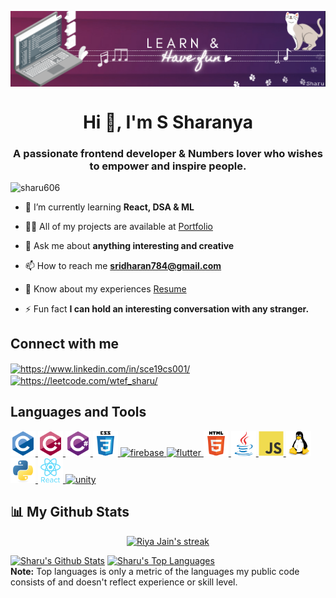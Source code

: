 <p><img align="center" src="https://github.com/sharu606/sharu606/blob/main/Capture.PNG?raw=true" alt="sharu606" style="height:10px, width: 10px"/></p>
<h1 align="center">Hi 👋, I'm S Sharanya</h1>
<h3 align="center">A passionate frontend developer & Numbers lover who wishes to empower and inspire people.</h3>

<p align="left"> <img src="https://komarev.com/ghpvc/?username=sharu606&label=Profile%20views&color=0e75b6&style=flat" alt="sharu606" /> </p>

- 🌱 I’m currently learning **React, DSA & ML**

- 👨‍💻 All of my projects are available at [Portfolio](https://portfolios.talentsprint.com/~sharanya_s/)

- 💬 Ask me about **anything interesting and creative**

- 📫 How to reach me **sridharan784@gmail.com**

- 📄 Know about my experiences [Resume](https://drive.google.com/file/d/1DpJ-PsorTcCf4q1je8NXqosmllRdyhRN/view)

- ⚡ Fun fact **I can hold an interesting conversation with any stranger.**

## Connect with me
<p align="left">
<a href="https://linkedin.com/in/https://www.linkedin.com/in/sce19cs001/" target="blank"><img align="center" src="https://raw.githubusercontent.com/rahuldkjain/github-profile-readme-generator/master/src/images/icons/Social/linked-in-alt.svg" alt="https://www.linkedin.com/in/sce19cs001/" height="30" width="40" /></a>
<a href="https://www.leetcode.com/https://leetcode.com/wtef_sharu/" target="blank"><img align="center" src="https://raw.githubusercontent.com/rahuldkjain/github-profile-readme-generator/master/src/images/icons/Social/leet-code.svg" alt="https://leetcode.com/wtef_sharu/" height="30" width="40" /></a>
</p>

## Languages and Tools
<p align="left"> <a href="https://www.cprogramming.com/" target="_blank"> <img src="https://raw.githubusercontent.com/devicons/devicon/master/icons/c/c-original.svg" alt="c" width="40" height="40"/> </a> <a href="https://www.w3schools.com/cpp/" target="_blank"> <img src="https://raw.githubusercontent.com/devicons/devicon/master/icons/cplusplus/cplusplus-original.svg" alt="cplusplus" width="40" height="40"/> </a> <a href="https://www.w3schools.com/cs/" target="_blank"> <img src="https://raw.githubusercontent.com/devicons/devicon/master/icons/csharp/csharp-original.svg" alt="csharp" width="40" height="40"/> </a> <a href="https://www.w3schools.com/css/" target="_blank"> <img src="https://raw.githubusercontent.com/devicons/devicon/master/icons/css3/css3-original-wordmark.svg" alt="css3" width="40" height="40"/> </a> <a href="https://firebase.google.com/" target="_blank"> <img src="https://www.vectorlogo.zone/logos/firebase/firebase-icon.svg" alt="firebase" width="40" height="40"/> </a> <a href="https://flutter.dev" target="_blank"> <img src="https://www.vectorlogo.zone/logos/flutterio/flutterio-icon.svg" alt="flutter" width="40" height="40"/> </a> <a href="https://www.w3.org/html/" target="_blank"> <img src="https://raw.githubusercontent.com/devicons/devicon/master/icons/html5/html5-original-wordmark.svg" alt="html5" width="40" height="40"/> </a> <a href="https://www.java.com" target="_blank"> <img src="https://raw.githubusercontent.com/devicons/devicon/master/icons/java/java-original.svg" alt="java" width="40" height="40"/> </a> <a href="https://developer.mozilla.org/en-US/docs/Web/JavaScript" target="_blank"> <img src="https://raw.githubusercontent.com/devicons/devicon/master/icons/javascript/javascript-original.svg" alt="javascript" width="40" height="40"/> </a> <a href="https://www.linux.org/" target="_blank"> <img src="https://raw.githubusercontent.com/devicons/devicon/master/icons/linux/linux-original.svg" alt="linux" width="40" height="40"/> </a> <a href="https://www.python.org" target="_blank"> <img src="https://raw.githubusercontent.com/devicons/devicon/master/icons/python/python-original.svg" alt="python" width="40" height="40"/> </a> <a href="https://reactjs.org/" target="_blank"> <img src="https://raw.githubusercontent.com/devicons/devicon/master/icons/react/react-original-wordmark.svg" alt="react" width="40" height="40"/> </a> <a href="https://unity.com/" target="_blank"> <img src="https://www.vectorlogo.zone/logos/unity3d/unity3d-icon.svg" alt="unity" width="40" height="40"/> </a> </p>

## 📊 My Github Stats

<p align="center">
    <a href="https://github.com/rjrealworld/github-readme-streak-stats">
        <img title="🔥 Get streak stats for your profile at git.io/streak-stats" alt="Riya Jain's streak" src="https://github-readme-streak-stats.herokuapp.com/?user=rjrealworld&theme=black-ice&hide_border=true&stroke=0000&background=060A0CD0"/>
    </a>
</p>

<a href="https://github.com/sharu606/github-readme-stats"><img alt="Sharu's Github Stats" src="https://github-readme-stats.vercel.app/api?username=sharu606&show_icons=true&count_private=true&theme=react&hide_border=true&bg_color=0D1117" /></a>
<a href="https://github.com/sharu606/github-readme-stats"><img alt="Sharu's Top Languages" src="https://github-readme-stats.vercel.app/api/top-langs/?username=sharu606&langs_count=8&count_private=true&layout=compact&theme=react&hide_border=true&bg_color=0D1117"/></a>
<br/>
<b>Note:</b> Top languages is only a metric of the languages my public code consists of and doesn't reflect experience or skill level.

